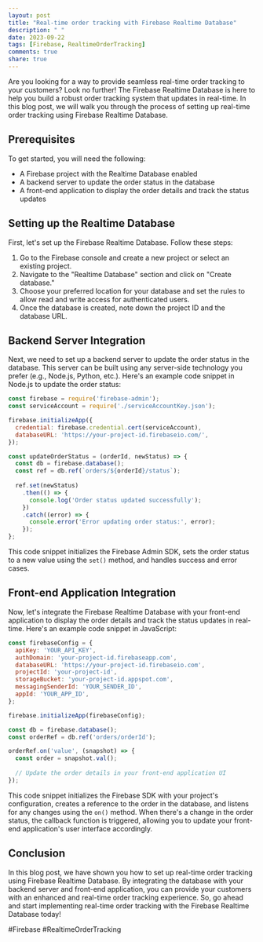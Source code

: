 ```yaml
---
layout: post
title: "Real-time order tracking with Firebase Realtime Database"
description: " "
date: 2023-09-22
tags: [Firebase, RealtimeOrderTracking]
comments: true
share: true
---
```


Are you looking for a way to provide seamless real-time order tracking to your customers? Look no further! The Firebase Realtime Database is here to help you build a robust order tracking system that updates in real-time. In this blog post, we will walk you through the process of setting up real-time order tracking using Firebase Realtime Database.

## Prerequisites
To get started, you will need the following:

- A Firebase project with the Realtime Database enabled
- A backend server to update the order status in the database
- A front-end application to display the order details and track the status updates

## Setting up the Realtime Database
First, let's set up the Firebase Realtime Database. Follow these steps:

1. Go to the Firebase console and create a new project or select an existing project.
2. Navigate to the "Realtime Database" section and click on "Create database."
3. Choose your preferred location for your database and set the rules to allow read and write access for authenticated users.
4. Once the database is created, note down the project ID and the database URL.

## Backend Server Integration
Next, we need to set up a backend server to update the order status in the database. This server can be built using any server-side technology you prefer (e.g., Node.js, Python, etc.). Here's an example code snippet in Node.js to update the order status:

```javascript
const firebase = require('firebase-admin');
const serviceAccount = require('./serviceAccountKey.json');

firebase.initializeApp({
  credential: firebase.credential.cert(serviceAccount),
  databaseURL: 'https://your-project-id.firebaseio.com/',
});

const updateOrderStatus = (orderId, newStatus) => {
  const db = firebase.database();
  const ref = db.ref(`orders/${orderId}/status`);
  
  ref.set(newStatus)
    .then(() => {
      console.log('Order status updated successfully');
    })
    .catch((error) => {
      console.error('Error updating order status:', error);
    });
};
```

This code snippet initializes the Firebase Admin SDK, sets the order status to a new value using the `set()` method, and handles success and error cases.

## Front-end Application Integration
Now, let's integrate the Firebase Realtime Database with your front-end application to display the order details and track the status updates in real-time. Here's an example code snippet in JavaScript:

```javascript
const firebaseConfig = {
  apiKey: 'YOUR_API_KEY',
  authDomain: 'your-project-id.firebaseapp.com',
  databaseURL: 'https://your-project-id.firebaseio.com',
  projectId: 'your-project-id',
  storageBucket: 'your-project-id.appspot.com',
  messagingSenderId: 'YOUR_SENDER_ID',
  appId: 'YOUR_APP_ID',
};

firebase.initializeApp(firebaseConfig);

const db = firebase.database();
const orderRef = db.ref('orders/orderId');

orderRef.on('value', (snapshot) => {
  const order = snapshot.val();
  
  // Update the order details in your front-end application UI
});
```

This code snippet initializes the Firebase SDK with your project's configuration, creates a reference to the order in the database, and listens for any changes using the `on()` method. When there's a change in the order status, the callback function is triggered, allowing you to update your front-end application's user interface accordingly.

## Conclusion
In this blog post, we have shown you how to set up real-time order tracking using Firebase Realtime Database. By integrating the database with your backend server and front-end application, you can provide your customers with an enhanced and real-time order tracking experience. So, go ahead and start implementing real-time order tracking with the Firebase Realtime Database today!

#Firebase #RealtimeOrderTracking